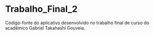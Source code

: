# Trabalho_Final_2
Código-fonte do aplicativo desenvolvido no trabalho final de curso do acadêmico Gabriel Takahashi Gouveia.
